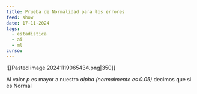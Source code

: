 ```yaml
---
title: Prueba de Normalidad para los errores
feed: show
date: 17-11-2024
tags:
  - estadistica
  - ai
  - ml
curso:
---
```

![[Pasted image 20241119065434.png|350]]

Al valor $p$ es mayor a nuestro $alpha$ *(normalmente es $0.05$)* decimos que si es Normal